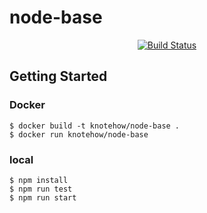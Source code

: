 # node-base
<div align=center>

[![Build Status](https://travis-ci.com/knoteHOW/node-base.svg?branch=main)](https://travis-ci.com/knoteHOW/node-base)

</div>

## Getting Started

### Docker
```
$ docker build -t knotehow/node-base .
$ docker run knotehow/node-base
```

### local
```
$ npm install
$ npm run test
$ npm run start
```